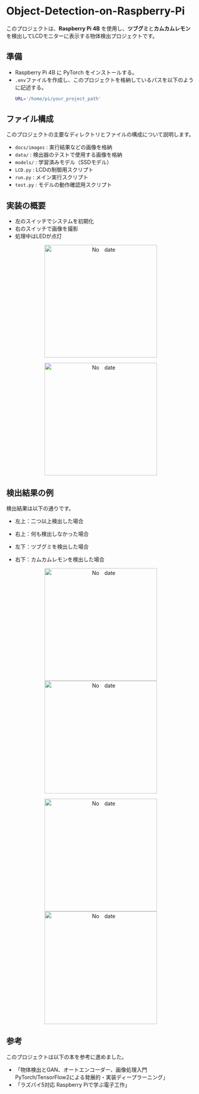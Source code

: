 # Object-Detection-on-Raspberry-Pi

このプロジェクトは、**Raspberry Pi 4B** を使用し、**ツブグミ**と**カムカムレモン**を検出してLCDモニターに表示する物体検出プロジェクトです。

## 準備
- Raspberry Pi 4B に PyTorch をインストールする。
- `.env`ファイルを作成し、このプロジェクトを格納しているパスを以下のように記述する。
  ```bash
  URL='/home/pi/your_project_path'

## ファイル構成
このプロジェクトの主要なディレクトリとファイルの構成について説明します。

- `docs/images` : 実行結果などの画像を格納
- `data/` : 検出器のテストで使用する画像を格納
- `models/` : 学習済みモデル（SSDモデル）
- `LCD.py` : LCDの制御用スクリプト
- `run.py` : メイン実行スクリプト
- `test.py` : モデルの動作確認用スクリプト

## 実装の概要

- 左のスイッチでシステムを初期化
- 右のスイッチで画像を撮影
- 処理中はLEDが点灯

<p align="center">
  <img src="docs/images/figure1.jpg" alt="No　date" width="300" height="300">
</p>

<p align="center">
  <img src="docs/images/figure6.png" alt="No　date" width="300" height="300">
</p>

## 検出結果の例

検出結果は以下の通りです。

- 左上：二つ以上検出した場合

- 右上：何も検出しなかった場合

- 左下：ツブグミを検出した場合

- 右下：カムカムレモンを検出した場合

<p align="center">
  <img src="docs/images/figure2.jpg" alt="No　date" width="300" height="300">
  <img src="docs/images/figure3.jpg" alt="No　date" width="300" height="300">
</p>
<p align="center">
  <img src="docs/images/figure4.jpg" alt="No　date" width="300" height="300">
  <img src="docs/images/figure5.jpg" alt="No　date" width="300" height="300">
</p>

## 参考
このプロジェクトは以下の本を参考に進めました。
- 「物体検出とGAN、オートエンコーダー、画像処理入門 PyTorch/TensorFlow2による発展的・実装ディープラーニング」
- 「ラズパイ5対応 Raspberry Piで学ぶ電子工作」
